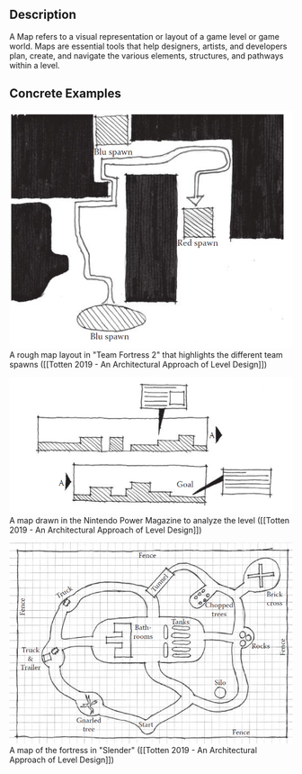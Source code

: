
## Description

A Map refers to a visual representation or layout of a game level or game world. Maps are essential tools that help designers, artists, and developers plan, create, and navigate the various elements, structures, and pathways within a level.

## Concrete Examples

![](Assets/mapconcept.png)
A rough map layout in "Team Fortress 2" that highlights the different team spawns ([[Totten 2019 - An Architectural Approach of Level Design]])

![](Assets/mapnintendopower.png)
A map drawn in the Nintendo Power Magazine to analyze the level ([[Totten 2019 - An Architectural Approach of Level Design]])

![](Assets/mapslender.png)
A map of the fortress in "Slender" ([[Totten 2019 - An Architectural Approach of Level Design]])